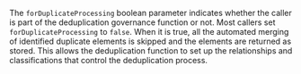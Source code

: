 <!-- SPDX-License-Identifier: CC-BY-4.0 -->
<!-- Copyright Contributors to the ODPi Egeria project 2020. -->

The `forDuplicateProcessing` boolean parameter indicates whether the caller is part of the deduplication governance function or not.  Most callers set `forDuplicateProcessing` to `false`.  When it is true, all the automated merging of identified duplicate elements is skipped and the elements are returned as stored.  This allows the deduplication function to set up the relationships and classifications that control the deduplication process.


